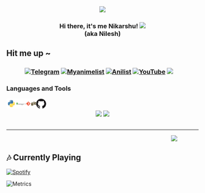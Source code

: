 <div align="center">
    <img src="https://te.legra.ph/file/b281b5a68e66ebe4fabd8.jpg">
</div>


<h3 align="center">
Hi there, it's me Nikarshu! <img src="https://raw.githubusercontent.com/MartinHeinz/MartinHeinz/master/wave.gif" width="45px">
<br/>
(aka Nilesh) 

##  Hit me up ~
<h3 align="center">

[![Telegram](https://img.shields.io/badge/telegram-1b77FF.svg?style=for-the-badge&logo=telegram)](https://t.me/Canyousenseme_bitch)
[![Myanimelist](https://img.shields.io/badge/Myanimelist-333333.svg?style=for-the-badge&logo=Myanimelist)](http://Myanimelist.net/profile/Nikarshu)
[![Anilist](https://img.shields.io/badge/Anilist-black.svg?style=for-the-badge&logo=anilist)](https://anilist.co/user/NikarshuKun/)
[![YouTube](https://img.shields.io/badge/YouTube-E72415.svg?style=for-the-badge&logo=YouTube)](https://youtube.com/channel/UCO7lbub7_WpDu2sE7b4Z7GQ)
<a href="nileshhati115@gmail.com"><img src="https://img.shields.io/badge/Gmail-2130E2.svg?style=for-the-badge&logo=gmail"></a>
        ㅤ 
<h3>Languages and Tools</h3>
<img align="left" alt="Python" width="26px" src="https://raw.githubusercontent.com/github/explore/80688e429a7d4ef2fca1e82350fe8e3517d3494d/topics/python/python.png" />
<img align="left" alt="MongoDB" width="26px" src="https://raw.githubusercontent.com/github/explore/80688e429a7d4ef2fca1e82350fe8e3517d3494d/topics/mongodb/mongodb.png" />
<img align="left" alt="Git" width="26px" src="https://raw.githubusercontent.com/github/explore/80688e429a7d4ef2fca1e82350fe8e3517d3494d/topics/git/git.png" />
<img align="left" alt="GitHub" width="26px" src="https://raw.githubusercontent.com/github/explore/78df643247d429f6cc873026c0622819ad797942/topics/github/github.png" />
<br/>

<!-- Stats -->
<p align="center">
    <p align = "center">
        <img src = "https://github-readme-stats.vercel.app/api?username=Nikarshu&show_icons=true&theme=midnight-purple&hide_border=true" width = 400> 
        <img src = "https://github-readme-streak-stats.herokuapp.com?user=Nikarshu&theme=dark&hide_border=true" width = 400>    
    <br><br>
    <samp>
     
</p><hr>
<img src="https://64.media.tumblr.com/34784257378ce2c51675599159735772/tumblr_nd3b8i2gL01sedjuto1_400.gifv" align="right" width="72"/>
<br/>


## 🎶 Currently Playing
[![Spotify](https://spotify.pokurt.me/api/spotify)](https://open.spotify.com/user/6bguradkdruopt2sqs6csis4t)
<br/>

![Metrics](https://metrics.lecoq.io/Nikarshu?template=classic&repositories.forks=true&languages=1&languages.colors=github&languages.threshold=0%25&config.timezone=Asia%2FJakarta)
